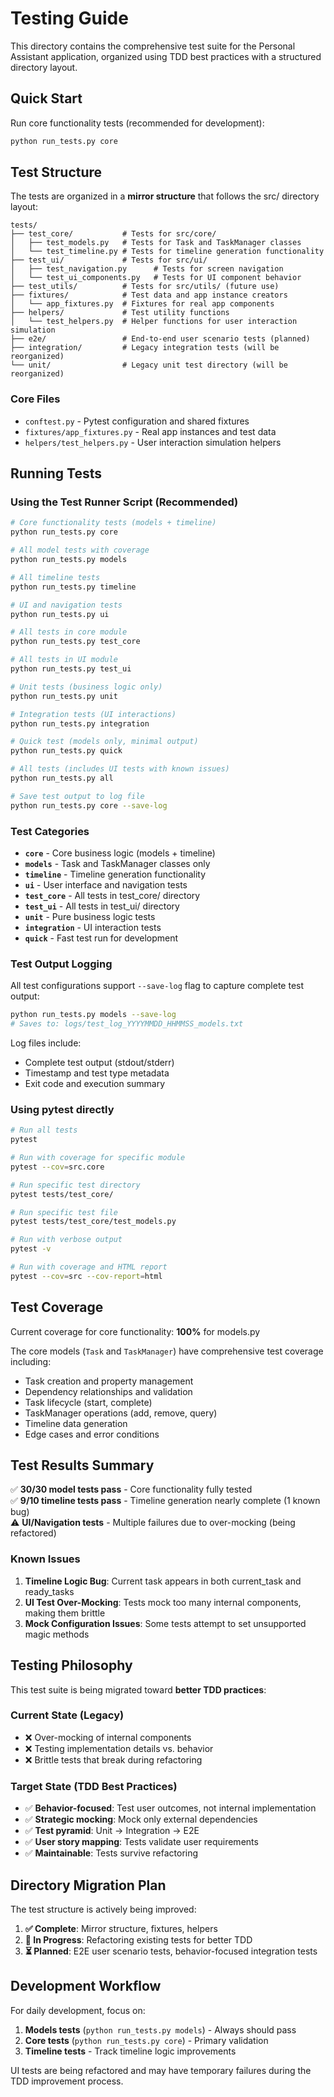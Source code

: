 # Testing Guide

This directory contains the comprehensive test suite for the Personal Assistant application, organized using TDD best practices with a structured directory layout.

## Quick Start

Run core functionality tests (recommended for development):
```bash
python run_tests.py core
```

## Test Structure

The tests are organized in a **mirror structure** that follows the src/ directory layout:

```
tests/
├── test_core/           # Tests for src/core/
│   ├── test_models.py   # Tests for Task and TaskManager classes
│   └── test_timeline.py # Tests for timeline generation functionality
├── test_ui/             # Tests for src/ui/
│   ├── test_navigation.py      # Tests for screen navigation
│   └── test_ui_components.py   # Tests for UI component behavior
├── test_utils/          # Tests for src/utils/ (future use)
├── fixtures/            # Test data and app instance creators
│   └── app_fixtures.py  # Fixtures for real app components
├── helpers/             # Test utility functions
│   └── test_helpers.py  # Helper functions for user interaction simulation
├── e2e/                 # End-to-end user scenario tests (planned)
├── integration/         # Legacy integration tests (will be reorganized)
└── unit/                # Legacy unit test directory (will be reorganized)
```

### Core Files
- `conftest.py` - Pytest configuration and shared fixtures
- `fixtures/app_fixtures.py` - Real app instances and test data
- `helpers/test_helpers.py` - User interaction simulation helpers

## Running Tests

### Using the Test Runner Script (Recommended)

```bash
# Core functionality tests (models + timeline)
python run_tests.py core

# All model tests with coverage
python run_tests.py models

# All timeline tests
python run_tests.py timeline

# UI and navigation tests
python run_tests.py ui

# All tests in core module
python run_tests.py test_core

# All tests in UI module
python run_tests.py test_ui

# Unit tests (business logic only)
python run_tests.py unit

# Integration tests (UI interactions)
python run_tests.py integration

# Quick test (models only, minimal output)
python run_tests.py quick

# All tests (includes UI tests with known issues)
python run_tests.py all

# Save test output to log file
python run_tests.py core --save-log
```

### Test Categories

- **`core`** - Core business logic (models + timeline)
- **`models`** - Task and TaskManager classes only
- **`timeline`** - Timeline generation functionality
- **`ui`** - User interface and navigation tests
- **`test_core`** - All tests in test_core/ directory
- **`test_ui`** - All tests in test_ui/ directory  
- **`unit`** - Pure business logic tests
- **`integration`** - UI interaction tests
- **`quick`** - Fast test run for development

### Test Output Logging

All test configurations support `--save-log` flag to capture complete test output:

```bash
python run_tests.py models --save-log
# Saves to: logs/test_log_YYYYMMDD_HHMMSS_models.txt
```

Log files include:
- Complete test output (stdout/stderr)
- Timestamp and test type metadata
- Exit code and execution summary

### Using pytest directly

```bash
# Run all tests
pytest

# Run with coverage for specific module
pytest --cov=src.core

# Run specific test directory
pytest tests/test_core/

# Run specific test file
pytest tests/test_core/test_models.py

# Run with verbose output
pytest -v

# Run with coverage and HTML report
pytest --cov=src --cov-report=html
```

## Test Coverage

Current coverage for core functionality: **100%** for models.py

The core models (`Task` and `TaskManager`) have comprehensive test coverage including:
- Task creation and property management
- Dependency relationships and validation
- Task lifecycle (start, complete)
- TaskManager operations (add, remove, query)
- Timeline data generation
- Edge cases and error conditions

## Test Results Summary

✅ **30/30 model tests pass** - Core functionality fully tested  
✅ **9/10 timeline tests pass** - Timeline generation nearly complete (1 known bug)  
⚠️ **UI/Navigation tests** - Multiple failures due to over-mocking (being refactored)

### Known Issues

1. **Timeline Logic Bug**: Current task appears in both current_task and ready_tasks
2. **UI Test Over-Mocking**: Tests mock too many internal components, making them brittle
3. **Mock Configuration Issues**: Some tests attempt to set unsupported magic methods

## Testing Philosophy

This test suite is being migrated toward **better TDD practices**:

### Current State (Legacy)
- ❌ Over-mocking of internal components
- ❌ Testing implementation details vs. behavior
- ❌ Brittle tests that break during refactoring

### Target State (TDD Best Practices)
- ✅ **Behavior-focused**: Test user outcomes, not internal implementation
- ✅ **Strategic mocking**: Mock only external dependencies
- ✅ **Test pyramid**: Unit → Integration → E2E
- ✅ **User story mapping**: Tests validate user requirements
- ✅ **Maintainable**: Tests survive refactoring

## Directory Migration Plan

The test structure is actively being improved:

1. **✅ Complete**: Mirror structure, fixtures, helpers
2. **🔄 In Progress**: Refactoring existing tests for better TDD
3. **⏳ Planned**: E2E user scenario tests, behavior-focused integration tests

## Development Workflow

For daily development, focus on:

1. **Models tests** (`python run_tests.py models`) - Always should pass
2. **Core tests** (`python run_tests.py core`) - Primary validation
3. **Timeline tests** - Track timeline logic improvements

UI tests are being refactored and may have temporary failures during the TDD improvement process.